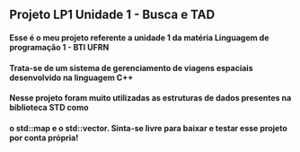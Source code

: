 ## Projeto LP1 Unidade 1 - Busca e TAD
#### Esse é o meu projeto referente a unidade 1 da matéria Linguagem de programação 1 - BTI UFRN
#### Trata-se de um sistema de gerenciamento de viagens espaciais desenvolvido na linguagem C++
#### Nesse projeto foram muito utilizadas as estruturas de dados presentes na biblioteca STD como
#### o std::map e o std::vector. Sinta-se livre para baixar e testar esse projeto por conta própria!